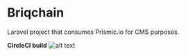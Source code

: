 # Briqchain

Laravel project that consumes Prismic.io for CMS purposes.

**CircleCI build** ![alt text](https://circleci.com/gh/Elandlord/briqchain-laravel.png?circle-token=69051c291806453edfb251745a077cdad29d6d03 "CircleCI")
